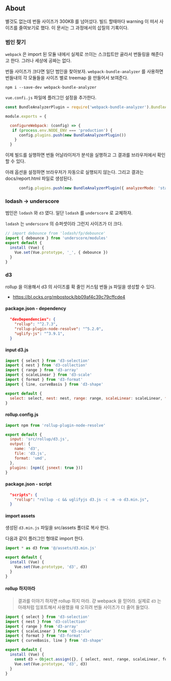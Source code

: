 ## About

별것도 없는데 번들 사이즈가 300KB 를 넘어섰다. 빌드 할때마다 warning 이 떠서 사이즈를 줄여보기로 했다. 이 문서는 그 과정에서의 삽질의 기록이다.

### 범인 찾기

`webpack` 은 import 된 모듈 내에서 실제로 쓰이는 스크립트만 골라서 번들링을 해준다고 한다. 그러나 세상에 공짜는 없다.

번들 사이즈가 크다면 일단 범인을 찾아보자. `webpack-bundle-analyzer` 를 사용하면 번들내의 각 모듈들을 사이즈 별로 treemap 을 만들어서 보여준다.

```
npm i --save-dev webpack-bundle-analyzer
```

`vue.confi.js` 파일에 플러그인 설정을 추가한다.

```javascript
const BundleAnalyzerPlugin = require('webpack-bundle-analyzer').BundleAnalyzerPlugin

module.exports = {

  configureWebpack: (config) => {
   if (process.env.NODE_ENV === 'production') {
      config.plugins.push(new BundleAnalyzerPlugin())
    }
  }
```

이제 빌드를 실행하면 번들 어날라이저가 분석을 실행하고 그 결과를 브라우저에서 확인할 수 있다.

아래 옵션을 설정하면 브라우저가 자동으로 실행되지 않는다. 그리고 결과는 docs/report.html 파일로 생성된다.

```javascript
      config.plugins.push(new BundleAnalyzerPlugin({ analyzerMode: 'static', openAnalyzer: false }))
```

### lodash -> underscore

범인은 `lodash` 와 `d3` 였다. 일단 `lodash` 를 `underscore` 로 교체하자.

`lodash` 는 `underscore` 의 슈퍼셋이라 그런지 사이즈가 더 크다.

```javascript
// import debounce from 'lodash/fp/debounce'
import { debounce } from 'underscore/modules'
export default {
  install (Vue) {
    Vue.set(Vue.prototype, '_', { debounce })
  }
}
```

### d3

rollup 을 이용해서 d3 의 사이즈를 확 줄인 커스텀 번들 js 파일을 생성할 수 있다.

* https://bl.ocks.org/mbostock/bb09af4c39c79cffcde4

#### package.json - dependency

```json
  "devDependencies": {
    "rollup": "^2.7.3",
    "rollup-plugin-node-resolve": "^5.2.0",
    "uglify-js": "^3.9.1",
  }
```
#### input d3.js

```javascript
import { select } from 'd3-selection'
import { nest } from 'd3-collection'
import { range } from 'd3-array'
import { scaleLinear } from 'd3-scale'
import { format } from 'd3-format'
import { line, curveBasis } from 'd3-shape'

export default {
  select: select, nest: nest, range: range, scaleLinear: scaleLinear, format: format, line: line, curveBasis: curveBasis
}

```

#### rollup.config.js

```javascript
import npm from 'rollup-plugin-node-resolve'

export default {
  input: 'src/rollup/d3.js',
  output: {
    name: 'd3',
    file: 'd3.js',
    format: 'umd',
  },
  plugins: [npm({ jsnext: true })]
}
```

#### package.json - script

```json
  "scripts": {
    "rollup": "rollup -c && uglifyjs d3.js -c -m -o d3.min.js",
  }
```

#### import assets

생성된 `d3.min.js` 파일을 src/assets 폴더로 복사 한다. 

다음과 같이 플러그인 형태로 import 한다.

```javascript
import * as d3 from '@/assets/d3.min.js'

export default {
  install (Vue) {
    Vue.set(Vue.prototype, 'd3', d3)
  }
}
```

#### rollup 하지마라

> 결과를 이야기 하자면 rollup 하지 마라. 걍 webpack 을 믿어라. 실제로 `d3` 는 아래처럼 임포트해서 사용했을 때 오히려 번들 사이즈가 더 줄어 들었다.

```javascript
import { select } from 'd3-selection'
import { nest } from 'd3-collection'
import { range } from 'd3-array'
import { scaleLinear } from 'd3-scale'
import { format } from 'd3-format'
import { curveBasis, line } from 'd3-shape'

export default {
  install (Vue) {
    const d3 = Object.assign({}, { select, nest, range, scaleLinear, format, line, curveBasis })
    Vue.set(Vue.prototype, 'd3', d3)
  }
}
```

